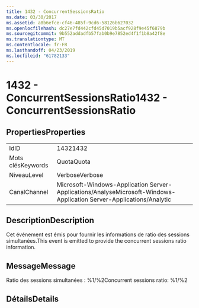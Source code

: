 ```yaml
---
title: 1432 - ConcurrentSessionsRatio
ms.date: 03/30/2017
ms.assetid: a8b6efce-cf46-485f-9cd6-58126b627032
ms.openlocfilehash: dc27e7fd442cfd45d7019b5acf928f9e45f6879b
ms.sourcegitcommit: 9b552addadfb57fab0b9e7852ed4f1f1b8a42f8e
ms.translationtype: MT
ms.contentlocale: fr-FR
ms.lasthandoff: 04/23/2019
ms.locfileid: "61782133"
---
```

# <a name="1432---concurrentsessionsratio"></a><span data-ttu-id="56f28-102">1432 - ConcurrentSessionsRatio</span><span class="sxs-lookup"><span data-stu-id="56f28-102">1432 - ConcurrentSessionsRatio</span></span>
## <a name="properties"></a><span data-ttu-id="56f28-103">Properties</span><span class="sxs-lookup"><span data-stu-id="56f28-103">Properties</span></span>  
  
|||  
|-|-|  
|<span data-ttu-id="56f28-104">Id</span><span class="sxs-lookup"><span data-stu-id="56f28-104">ID</span></span>|<span data-ttu-id="56f28-105">1432</span><span class="sxs-lookup"><span data-stu-id="56f28-105">1432</span></span>|  
|<span data-ttu-id="56f28-106">Mots clés</span><span class="sxs-lookup"><span data-stu-id="56f28-106">Keywords</span></span>|<span data-ttu-id="56f28-107">Quota</span><span class="sxs-lookup"><span data-stu-id="56f28-107">Quota</span></span>|  
|<span data-ttu-id="56f28-108">Niveau</span><span class="sxs-lookup"><span data-stu-id="56f28-108">Level</span></span>|<span data-ttu-id="56f28-109">Verbose</span><span class="sxs-lookup"><span data-stu-id="56f28-109">Verbose</span></span>|  
|<span data-ttu-id="56f28-110">Canal</span><span class="sxs-lookup"><span data-stu-id="56f28-110">Channel</span></span>|<span data-ttu-id="56f28-111">Microsoft-Windows-Application Server-Applications/Analyse</span><span class="sxs-lookup"><span data-stu-id="56f28-111">Microsoft-Windows-Application Server-Applications/Analytic</span></span>|  
  
## <a name="description"></a><span data-ttu-id="56f28-112">Description</span><span class="sxs-lookup"><span data-stu-id="56f28-112">Description</span></span>  
 <span data-ttu-id="56f28-113">Cet événement est émis pour fournir les informations de ratio des sessions simultanées.</span><span class="sxs-lookup"><span data-stu-id="56f28-113">This event is emitted to provide the concurrent sessions ratio information.</span></span>  
  
## <a name="message"></a><span data-ttu-id="56f28-114">Message</span><span class="sxs-lookup"><span data-stu-id="56f28-114">Message</span></span>  
 <span data-ttu-id="56f28-115">Ratio des sessions simultanées : %1/%2</span><span class="sxs-lookup"><span data-stu-id="56f28-115">Concurrent sessions ratio: %1/%2</span></span>  
  
## <a name="details"></a><span data-ttu-id="56f28-116">Détails</span><span class="sxs-lookup"><span data-stu-id="56f28-116">Details</span></span>
